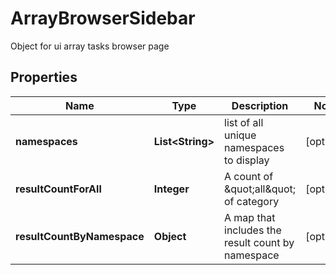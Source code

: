 

# ArrayBrowserSidebar

Object for ui array tasks browser page

## Properties

| Name | Type | Description | Notes |
|------------ | ------------- | ------------- | -------------|
|**namespaces** | **List&lt;String&gt;** | list of all unique namespaces to display |  [optional] |
|**resultCountForAll** | **Integer** | A count of \&quot;all\&quot; of category |  [optional] |
|**resultCountByNamespace** | **Object** | A map that includes the result count by namespace |  [optional] |



